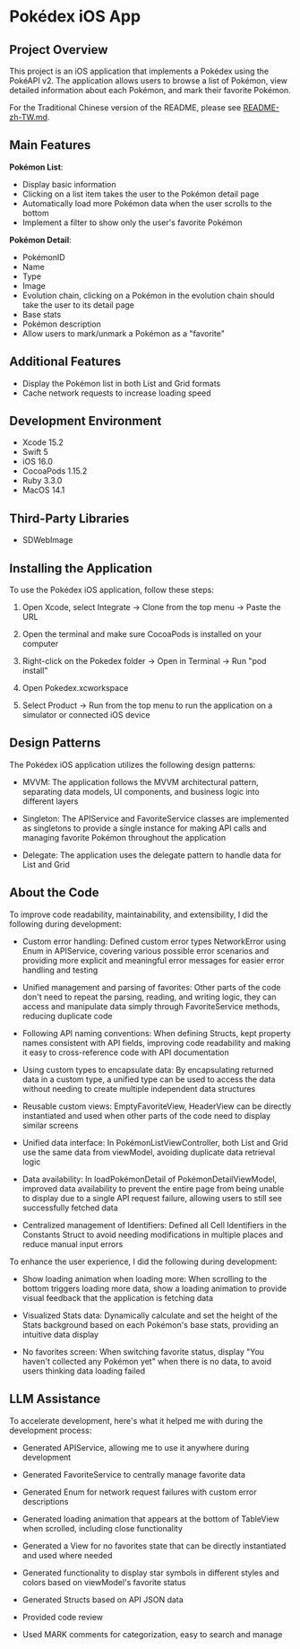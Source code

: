 # Pokédex iOS App

## Project Overview

This project is an iOS application that implements a Pokédex using the PokéAPI v2. The application allows users to browse a list of Pokémon, view detailed information about each Pokémon, and mark their favorite Pokémon.

For the Traditional Chinese version of the README, please see [README-zh-TW.md](README-zh-tw.md).

## Main Features

**Pokémon List**:

- Display basic information
- Clicking on a list item takes the user to the Pokémon detail page
- Automatically load more Pokémon data when the user scrolls to the bottom
- Implement a filter to show only the user's favorite Pokémon

**Pokémon Detail**:

- PokémonID
- Name
- Type
- Image
- Evolution chain, clicking on a Pokémon in the evolution chain should take the user to its detail page
- Base stats
- Pokémon description
- Allow users to mark/unmark a Pokémon as a "favorite"

## Additional Features

- Display the Pokémon list in both List and Grid formats
- Cache network requests to increase loading speed

## Development Environment

- Xcode 15.2
- Swift 5
- iOS 16.0
- CocoaPods 1.15.2
- Ruby 3.3.0
- MacOS 14.1

## Third-Party Libraries

- SDWebImage

## Installing the Application

To use the Pokédex iOS application, follow these steps:

1. Open Xcode, select Integrate -> Clone from the top menu -> Paste the URL

2. Open the terminal and make sure CocoaPods is installed on your computer

3. Right-click on the Pokedex folder -> Open in Terminal -> Run "pod install"

4. Open Pokedex.xcworkspace 

5. Select Product -> Run from the top menu to run the application on a simulator or connected iOS device

## Design Patterns

The Pokédex iOS application utilizes the following design patterns:

- MVVM: The application follows the MVVM architectural pattern, separating data models, UI components, and business logic into different layers

- Singleton: The APIService and FavoriteService classes are implemented as singletons to provide a single instance for making API calls and managing favorite Pokémon throughout the application

- Delegate: The application uses the delegate pattern to handle data for List and Grid

## About the Code

To improve code readability, maintainability, and extensibility, I did the following during development:

- Custom error handling: Defined custom error types NetworkError using Enum in APIService, covering various possible error scenarios and providing more explicit and meaningful error messages for easier error handling and testing

- Unified management and parsing of favorites: Other parts of the code don't need to repeat the parsing, reading, and writing logic, they can access and manipulate data simply through FavoriteService methods, reducing duplicate code

- Following API naming conventions: When defining Structs, kept property names consistent with API fields, improving code readability and making it easy to cross-reference code with API documentation

- Using custom types to encapsulate data: By encapsulating returned data in a custom type, a unified type can be used to access the data without needing to create multiple independent data structures 

- Reusable custom views: EmptyFavoriteView, HeaderView can be directly instantiated and used when other parts of the code need to display similar screens

- Unified data interface: In PokémonListViewController, both List and Grid use the same data from viewModel, avoiding duplicate data retrieval logic

- Data availability: In loadPokémonDetail of PokémonDetailViewModel, improved data availability to prevent the entire page from being unable to display due to a single API request failure, allowing users to still see successfully fetched data

- Centralized management of Identifiers: Defined all Cell Identifiers in the Constants Struct to avoid needing modifications in multiple places and reduce manual input errors

To enhance the user experience, I did the following during development:

- Show loading animation when loading more: When scrolling to the bottom triggers loading more data, show a loading animation to provide visual feedback that the application is fetching data

- Visualized Stats data: Dynamically calculate and set the height of the Stats background based on each Pokémon's base stats, providing an intuitive data display

- No favorites screen: When switching favorite status, display "You haven't collected any Pokémon yet" when there is no data, to avoid users thinking data loading failed

## LLM Assistance 

To accelerate development, here's what it helped me with during the development process:

- Generated APIService, allowing me to use it anywhere during development

- Generated FavoriteService to centrally manage favorite data

- Generated Enum for network request failures with custom error descriptions

- Generated loading animation that appears at the bottom of TableView when scrolled, including close functionality

- Generated a View for no favorites state that can be directly instantiated and used where needed

- Generated functionality to display star symbols in different styles and colors based on viewModel's favorite status

- Generated Structs based on API JSON data

- Provided code review

- Used MARK comments for categorization, easy to search and manage
